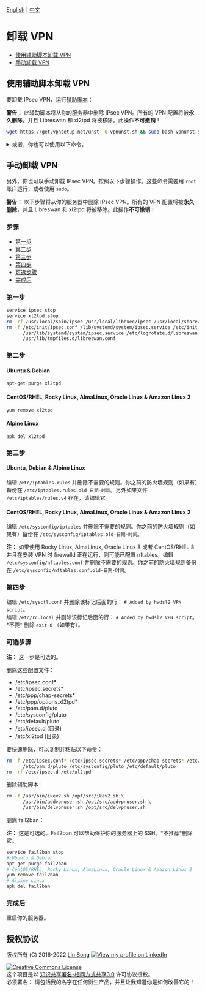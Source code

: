 [English](uninstall.md) | [中文](uninstall-zh.md)

# 卸载 VPN

* [使用辅助脚本卸载 VPN](#使用辅助脚本卸载-vpn)
* [手动卸载 VPN](#手动卸载-vpn)

## 使用辅助脚本卸载 VPN

要卸载 IPsec VPN，运行[辅助脚本](../extras/vpnuninstall.sh)：

**警告：** 此辅助脚本将从你的服务器中删除 IPsec VPN。所有的 VPN 配置将被**永久删除**，并且 Libreswan 和 xl2tpd 将被移除。此操作**不可撤销**！

```bash
wget https://get.vpnsetup.net/unst -O vpnunst.sh && sudo bash vpnunst.sh
```

<details>
<summary>
或者，你也可以使用以下命令。
</summary>

你也可以使用 `curl` 下载：

```bash
curl -fsSL https://get.vpnsetup.net/unst -o vpnunst.sh && sudo bash vpnunst.sh
```

或者，你也可以使用这些链接：

```bash
https://github.com/hwdsl2/setup-ipsec-vpn/raw/master/extras/vpnuninstall.sh
https://gitlab.com/hwdsl2/setup-ipsec-vpn/-/raw/master/extras/vpnuninstall.sh
```
</details>

## 手动卸载 VPN

另外，你也可以手动卸载 IPsec VPN。按照以下步骤操作。这些命令需要用 `root` 账户运行，或者使用 `sudo`。

**警告：** 以下步骤将从你的服务器中删除 IPsec VPN。所有的 VPN 配置将被**永久删除**，并且 Libreswan 和 xl2tpd 将被移除。此操作**不可撤销**！

### 步骤

* [第一步](#第一步)
* [第二步](#第二步)
* [第三步](#第三步)
* [第四步](#第四步)
* [可选步骤](#可选步骤)
* [完成后](#完成后)

### 第一步

```bash
service ipsec stop
service xl2tpd stop
rm -rf /usr/local/sbin/ipsec /usr/local/libexec/ipsec /usr/local/share/doc/libreswan
rm -f /etc/init/ipsec.conf /lib/systemd/system/ipsec.service /etc/init.d/ipsec \
      /usr/lib/systemd/system/ipsec.service /etc/logrotate.d/libreswan \
      /usr/lib/tmpfiles.d/libreswan.conf
```

### 第二步

#### Ubuntu & Debian

`apt-get purge xl2tpd`

#### CentOS/RHEL, Rocky Linux, AlmaLinux, Oracle Linux & Amazon Linux 2

`yum remove xl2tpd`

#### Alpine Linux

`apk del xl2tpd`

### 第三步

#### Ubuntu, Debian & Alpine Linux

编辑 `/etc/iptables.rules` 并删除不需要的规则。你之前的防火墙规则（如果有）备份在 `/etc/iptables.rules.old-日期-时间`。另外如果文件 `/etc/iptables/rules.v4` 存在，请编辑它。

#### CentOS/RHEL, Rocky Linux, AlmaLinux, Oracle Linux & Amazon Linux 2

编辑 `/etc/sysconfig/iptables` 并删除不需要的规则。你之前的防火墙规则（如果有）备份在 `/etc/sysconfig/iptables.old-日期-时间`。

**注：** 如果使用 Rocky Linux, AlmaLinux, Oracle Linux 8 或者 CentOS/RHEL 8 并且在安装 VPN 时 firewalld 正在运行，则可能已配置 nftables。编辑 `/etc/sysconfig/nftables.conf` 并删除不需要的规则。你之前的防火墙规则备份在 `/etc/sysconfig/nftables.conf.old-日期-时间`。

### 第四步

编辑 `/etc/sysctl.conf` 并删除该标记后面的行： `# Added by hwdsl2 VPN script`。   
编辑 `/etc/rc.local` 并删除该标记后面的行： `# Added by hwdsl2 VPN script`。\*不要\* 删除 `exit 0` （如果有）。

### 可选步骤

**注：** 这一步是可选的。

删除这些配置文件：

* /etc/ipsec.conf*
* /etc/ipsec.secrets*
* /etc/ppp/chap-secrets*
* /etc/ppp/options.xl2tpd*
* /etc/pam.d/pluto
* /etc/sysconfig/pluto
* /etc/default/pluto
* /etc/ipsec.d (目录)
* /etc/xl2tpd (目录)

要快速删除，可以复制并粘贴以下命令：

```bash
rm -f /etc/ipsec.conf* /etc/ipsec.secrets* /etc/ppp/chap-secrets* /etc/ppp/options.xl2tpd* \
      /etc/pam.d/pluto /etc/sysconfig/pluto /etc/default/pluto
rm -rf /etc/ipsec.d /etc/xl2tpd
```

删除辅助脚本：

```bash
rm -f /usr/bin/ikev2.sh /opt/src/ikev2.sh \
      /usr/bin/addvpnuser.sh /opt/src/addvpnuser.sh \
      /usr/bin/delvpnuser.sh /opt/src/delvpnuser.sh
```

删除 fail2ban：

**注：** 这是可选的。Fail2ban 可以帮助保护你的服务器上的 SSH。\*不推荐\*删除它。

```bash
service fail2ban stop
# Ubuntu & Debian
apt-get purge fail2ban
# CentOS/RHEL, Rocky Linux, AlmaLinux, Oracle Linux & Amazon Linux 2
yum remove fail2ban
# Alpine Linux
apk del fail2ban
```

### 完成后

重启你的服务器。

## 授权协议

版权所有 (C) 2016-2022 [Lin Song](https://github.com/hwdsl2) [![View my profile on LinkedIn](https://static.licdn.com/scds/common/u/img/webpromo/btn_viewmy_160x25.png)](https://www.linkedin.com/in/linsongui)   

[![Creative Commons License](https://i.creativecommons.org/l/by-sa/3.0/88x31.png)](http://creativecommons.org/licenses/by-sa/3.0/)   
这个项目是以 [知识共享署名-相同方式共享3.0](http://creativecommons.org/licenses/by-sa/3.0/) 许可协议授权。   
必须署名： 请包括我的名字在任何衍生产品，并且让我知道你是如何改善它的！
